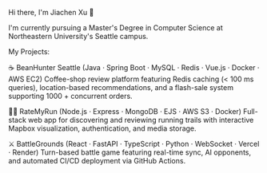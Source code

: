 Hi there, I'm Jiachen Xu 👋

I'm currently pursuing a Master's Degree in Computer Science at Northeastern University's Seattle campus.

My Projects:

☕ BeanHunter Seattle (Java · Spring Boot · MySQL · Redis · Vue.js · Docker · AWS EC2)
Coffee-shop review platform featuring Redis caching (< 100 ms queries), location-based recommendations, and a flash-sale system supporting 1000 + concurrent orders.

🏃‍♀️ RateMyRun (Node.js · Express · MongoDB · EJS · AWS S3 · Docker)
Full-stack web app for discovering and reviewing running trails with interactive Mapbox visualization, authentication, and media storage.

⚔️ BattleGrounds (React · FastAPI · TypeScript · Python · WebSocket · Vercel · Render)
Turn-based battle game featuring real-time sync, AI opponents, and automated CI/CD deployment via GitHub Actions.
